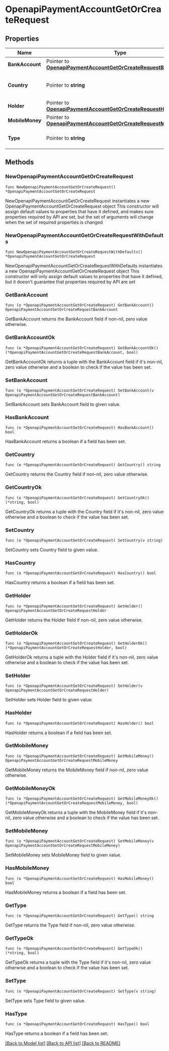 # OpenapiPaymentAccountGetOrCreateRequest

## Properties

Name | Type | Description | Notes
------------ | ------------- | ------------- | -------------
**BankAccount** | Pointer to [**OpenapiPaymentAccountGetOrCreateRequestBankAccount**](OpenapiPaymentAccountGetOrCreateRequestBankAccount.md) |  | [optional] 
**Country** | Pointer to **string** | &lt;span style&#x3D;\&quot;color:#e95f6a;\&quot;&gt;required&lt;/span&gt;  The ISO 3166 alpha-2 country code in which the payment account is registered. | [optional] 
**Holder** | Pointer to [**OpenapiPaymentAccountGetOrCreateRequestHolder**](OpenapiPaymentAccountGetOrCreateRequestHolder.md) |  | [optional] 
**MobileMoney** | Pointer to [**OpenapiPaymentAccountGetOrCreateRequestMobileMoney**](OpenapiPaymentAccountGetOrCreateRequestMobileMoney.md) |  | [optional] 
**Type** | Pointer to **string** | &lt;span style&#x3D;\&quot;color:#e95f6a;\&quot;&gt;required&lt;/span&gt;  Either &#x60;MOBILE_MONEY&#x60; or &#x60;BANK_ACCOUNT&#x60; | [optional] 

## Methods

### NewOpenapiPaymentAccountGetOrCreateRequest

`func NewOpenapiPaymentAccountGetOrCreateRequest() *OpenapiPaymentAccountGetOrCreateRequest`

NewOpenapiPaymentAccountGetOrCreateRequest instantiates a new OpenapiPaymentAccountGetOrCreateRequest object
This constructor will assign default values to properties that have it defined,
and makes sure properties required by API are set, but the set of arguments
will change when the set of required properties is changed

### NewOpenapiPaymentAccountGetOrCreateRequestWithDefaults

`func NewOpenapiPaymentAccountGetOrCreateRequestWithDefaults() *OpenapiPaymentAccountGetOrCreateRequest`

NewOpenapiPaymentAccountGetOrCreateRequestWithDefaults instantiates a new OpenapiPaymentAccountGetOrCreateRequest object
This constructor will only assign default values to properties that have it defined,
but it doesn't guarantee that properties required by API are set

### GetBankAccount

`func (o *OpenapiPaymentAccountGetOrCreateRequest) GetBankAccount() OpenapiPaymentAccountGetOrCreateRequestBankAccount`

GetBankAccount returns the BankAccount field if non-nil, zero value otherwise.

### GetBankAccountOk

`func (o *OpenapiPaymentAccountGetOrCreateRequest) GetBankAccountOk() (*OpenapiPaymentAccountGetOrCreateRequestBankAccount, bool)`

GetBankAccountOk returns a tuple with the BankAccount field if it's non-nil, zero value otherwise
and a boolean to check if the value has been set.

### SetBankAccount

`func (o *OpenapiPaymentAccountGetOrCreateRequest) SetBankAccount(v OpenapiPaymentAccountGetOrCreateRequestBankAccount)`

SetBankAccount sets BankAccount field to given value.

### HasBankAccount

`func (o *OpenapiPaymentAccountGetOrCreateRequest) HasBankAccount() bool`

HasBankAccount returns a boolean if a field has been set.

### GetCountry

`func (o *OpenapiPaymentAccountGetOrCreateRequest) GetCountry() string`

GetCountry returns the Country field if non-nil, zero value otherwise.

### GetCountryOk

`func (o *OpenapiPaymentAccountGetOrCreateRequest) GetCountryOk() (*string, bool)`

GetCountryOk returns a tuple with the Country field if it's non-nil, zero value otherwise
and a boolean to check if the value has been set.

### SetCountry

`func (o *OpenapiPaymentAccountGetOrCreateRequest) SetCountry(v string)`

SetCountry sets Country field to given value.

### HasCountry

`func (o *OpenapiPaymentAccountGetOrCreateRequest) HasCountry() bool`

HasCountry returns a boolean if a field has been set.

### GetHolder

`func (o *OpenapiPaymentAccountGetOrCreateRequest) GetHolder() OpenapiPaymentAccountGetOrCreateRequestHolder`

GetHolder returns the Holder field if non-nil, zero value otherwise.

### GetHolderOk

`func (o *OpenapiPaymentAccountGetOrCreateRequest) GetHolderOk() (*OpenapiPaymentAccountGetOrCreateRequestHolder, bool)`

GetHolderOk returns a tuple with the Holder field if it's non-nil, zero value otherwise
and a boolean to check if the value has been set.

### SetHolder

`func (o *OpenapiPaymentAccountGetOrCreateRequest) SetHolder(v OpenapiPaymentAccountGetOrCreateRequestHolder)`

SetHolder sets Holder field to given value.

### HasHolder

`func (o *OpenapiPaymentAccountGetOrCreateRequest) HasHolder() bool`

HasHolder returns a boolean if a field has been set.

### GetMobileMoney

`func (o *OpenapiPaymentAccountGetOrCreateRequest) GetMobileMoney() OpenapiPaymentAccountGetOrCreateRequestMobileMoney`

GetMobileMoney returns the MobileMoney field if non-nil, zero value otherwise.

### GetMobileMoneyOk

`func (o *OpenapiPaymentAccountGetOrCreateRequest) GetMobileMoneyOk() (*OpenapiPaymentAccountGetOrCreateRequestMobileMoney, bool)`

GetMobileMoneyOk returns a tuple with the MobileMoney field if it's non-nil, zero value otherwise
and a boolean to check if the value has been set.

### SetMobileMoney

`func (o *OpenapiPaymentAccountGetOrCreateRequest) SetMobileMoney(v OpenapiPaymentAccountGetOrCreateRequestMobileMoney)`

SetMobileMoney sets MobileMoney field to given value.

### HasMobileMoney

`func (o *OpenapiPaymentAccountGetOrCreateRequest) HasMobileMoney() bool`

HasMobileMoney returns a boolean if a field has been set.

### GetType

`func (o *OpenapiPaymentAccountGetOrCreateRequest) GetType() string`

GetType returns the Type field if non-nil, zero value otherwise.

### GetTypeOk

`func (o *OpenapiPaymentAccountGetOrCreateRequest) GetTypeOk() (*string, bool)`

GetTypeOk returns a tuple with the Type field if it's non-nil, zero value otherwise
and a boolean to check if the value has been set.

### SetType

`func (o *OpenapiPaymentAccountGetOrCreateRequest) SetType(v string)`

SetType sets Type field to given value.

### HasType

`func (o *OpenapiPaymentAccountGetOrCreateRequest) HasType() bool`

HasType returns a boolean if a field has been set.


[[Back to Model list]](../README.md#documentation-for-models) [[Back to API list]](../README.md#documentation-for-api-endpoints) [[Back to README]](../README.md)


